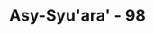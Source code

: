 ---
title: "Asy-Syu'ara' - 98"
no: 98
arabic_no: ٩٨
ayah: اِذْ نُسَوِّيْكُمْ بِرَبِّ الْعٰلَمِيْنَ 
translation: "karena kita mempersamakan kamu (berhala-berhala) dengan Tuhan seluruh alam."
tafsir: "Mereka sangat menyesali kenapa menganggap berhala itu sama kekuasaannya dengan Allah, sehingga mereka menyembahnya."
---